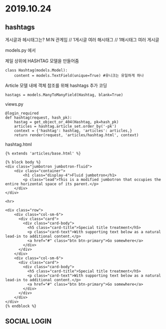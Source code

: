 # 2019.10.24

## hashtags

게시글과 헤시태그는? M:N 관계임 // 1게시글 여러 해시태그 // 1해시태그 여러 게시글

models.py 에서 

제일 상위에 HASHTAG 모델을 만들어줌

```django
class Hashtag(models.Model):
    content = models.TextField(unique=True) #유니크는 유일하게 하나
```

Article 모델 내에 객체 참조를 위해 hashtags 추가 코딩

```django
hastags = models.ManyToManyField(Hashtag, blank=True)
```

views.py

```django
@login_required
def hashtag(request, hash_pk):
    hastag = get_object_or_404(Hashtag, pk=hash_pk)
    articles = hashtag.article_set.order_by('-pk')
    context = {'hashtag': hashtag, 'articles': articles,}
    return render(request, 'articles/hashtag.html', context)
```

hashtag.html

```django
{% extends 'articles/base.html' %}

{% block body %}
<div class="jumbotron jumbotron-fluid">
    <div class="container">
        <h1 class="display-4">Fluid jumbotron</h1>
        <p class="lead">This is a modified jumbotron that occupies the entire horizontal space of its parent.</p>
    </div>
</div>

<hr>

<div class="row">
    <div class="col-sm-6">
      <div class="card">
        <div class="card-body">
          <h5 class="card-title">Special title treatment</h5>
          <p class="card-text">With supporting text below as a natural lead-in to additional content.</p>
          <a href="#" class="btn btn-primary">Go somewhere</a>
        </div>
      </div>
    </div>
    <div class="col-sm-6">
      <div class="card">
        <div class="card-body">
          <h5 class="card-title">Special title treatment</h5>
          <p class="card-text">With supporting text below as a natural lead-in to additional content.</p>
          <a href="#" class="btn btn-primary">Go somewhere</a>
        </div>
      </div>
    </div>
</div>
{% endblock %}
```



## SOCIAL LOGIN

